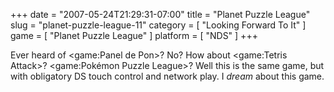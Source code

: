 +++
date = "2007-05-24T21:29:31-07:00"
title = "Planet Puzzle League"
slug = "planet-puzzle-league-11"
category = [ "Looking Forward To It" ]
game = [ "Planet Puzzle League" ]
platform = [ "NDS" ]
+++

Ever heard of <game:Panel de Pon>?  No?  How about <game:Tetris Attack>?  <game:Pokémon Puzzle League>?  Well this is the same game, but with obligatory DS touch control and network play.  I <i>dream</i> about this game.
